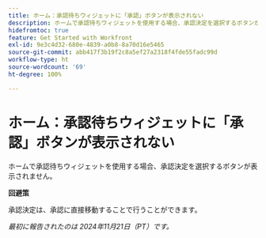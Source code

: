 ```yaml
---
title: ホーム：承認待ちウィジェットに「承認」ボタンが表示されない
description: ホームで承認待ちウィジェットを使用する場合、承認決定を選択するボタンが表示されません。
hidefromtoc: true
feature: Get Started with Workfront
exl-id: 9e3c4d32-680e-4839-a0b8-8a70d16e5465
source-git-commit: abb417f3b19f2c8a5ef27a2318f4fde55fadc99d
workflow-type: ht
source-wordcount: '69'
ht-degree: 100%

---
```


# ホーム：承認待ちウィジェットに「承認」ボタンが表示されない

ホームで承認待ちウィジェットを使用する場合、承認決定を選択するボタンが表示されません。

**回避策**

承認決定は、承認に直接移動することで行うことができます。

_最初に報告されたのは 2024年11月21日（PT）です。_
